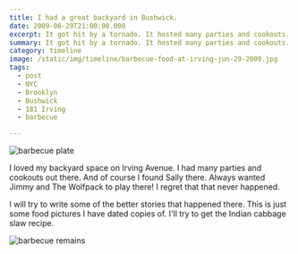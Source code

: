 ```yaml
---
title: I had a great backyard in Bushwick.
date: 2009-06-29T21:00:00.000
excerpt: It got hit by a tornado. It hosted many parties and cookouts.  
summary: It got hit by a tornado. It hosted many parties and cookouts.
category: timeline
image: /static/img/timeline/barbecue-food-at-irving-jun-29-2009.jpg
tags:
  - post 
  - NYC
  - Brooklyn
  - Bushwick
  - 181 Irving
  - barbecue

---
```


![barbecue plate](/static/img/timeline/barbecue-food-at-irving-jun-29-2009.jpg "barbecue plate")

I loved my backyard space on Irving Avenue. I had many parties and cookouts out there. And of course I found Sally there. Always wanted Jimmy and The Wolfpack to play there! I regret that that never happened.

I will try to write some of the better stories that happened there. This is just some food pictures I have dated copies of. I'll try to get the Indian cabbage slaw recipe.

![barbecue remains](/static/img/timeline/bbq-remains-181-irving-jun-29-2009.jpg "barbecue remains")